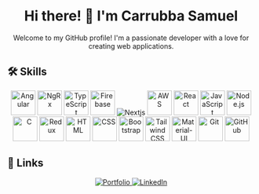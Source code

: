 <h1 align="center">Hi there! 👋 I'm Carrubba Samuel</h1>

<p align="center">
  Welcome to my GitHub profile! I'm a passionate developer with a love for creating web applications.
</p>

## 🛠️ Skills

<p align="center">
  <!-- Angular -->
  <img src="https://cdn.worldvectorlogo.com/logos/angular-icon-1.svg" alt="Angular" width="50" />

  <!-- NgRx -->
<img src="https://ultimatecourses.com/assets/category/rxjs-9f84024d32b2004a38bddb98c7b033d35ca2f86395cdd1e6a082759f795c2f1f.svg" alt="NgRx" width="50" />

  <!-- TypeScript -->
  <img src="https://cdn.worldvectorlogo.com/logos/typescript.svg" alt="TypeScript" width="50" />

  <!-- Firebase -->
  <img src="https://cdn.worldvectorlogo.com/logos/firebase-1.svg" alt="Firebase" width="50" />

  <img src="https://d2nir1j4sou8ez.cloudfront.net/wp-content/uploads/2021/12/nextjs-boilerplate-logo.png" alt="Nextjs" whidth="50" />

  <!-- AWS -->
  <img src="https://cdn.worldvectorlogo.com/logos/aws-logo.svg" alt="AWS" width="50" />

  <!-- React -->
  <img src="https://cdn.worldvectorlogo.com/logos/react-2.svg" alt="React" width="50" />

  <!-- JavaScript -->
  <img src="https://cdn-icons-png.flaticon.com/512/5968/5968292.png" alt="JavaScript" width="50" />

  <!-- Node.js -->
  <img src="https://cdn.worldvectorlogo.com/logos/nodejs-icon.svg" alt="Node.js" width="50" />

  <!-- C -->
  <img src="https://cdn.worldvectorlogo.com/logos/c.svg" alt="C" width="50" />

  <!-- Redux -->
  <img src="https://cdn.worldvectorlogo.com/logos/redux.svg" alt="Redux" width="50" />

  <!-- HTML -->
  <img src="https://cdn-icons-png.flaticon.com/512/1532/1532556.png" alt="HTML" width="50" />

  <!-- CSS -->
  <img src="https://cdn.iconscout.com/icon/free/png-256/free-css3-9-1175237.png" alt="CSS" width="50" />

  <!-- Bootstrap -->
  <img src="https://cdn.worldvectorlogo.com/logos/bootstrap-4.svg" alt="Bootstrap" width="50" />

  <!-- Tailwind CSS -->
  <img src="https://cdn.worldvectorlogo.com/logos/tailwindcss.svg" alt="Tailwind CSS" width="50" />

  <!-- Material-UI -->
  <img src="https://cdn.worldvectorlogo.com/logos/material-ui-1.svg" alt="Material-UI" width="50" />

  <!-- Git -->
  <img src="https://cdn.worldvectorlogo.com/logos/git-icon.svg" alt="Git" width="50" />

  <!-- GitHub -->
  <img src="https://cdn.worldvectorlogo.com/logos/github-icon-1.svg" alt="GitHub" width="50" />
</p>


## 🔗 Links

<p align="center">
  <a href="https://portfolio-sigma-self-61.vercel.app/">
    <img src="https://img.shields.io/badge/my_portfolio-000?style=for-the-badge&logo=ko-fi&logoColor=white" alt="Portfolio" />
  </a>
  <a href="https://www.linkedin.com/in/samuel-carrubba-562456228/">
    <img src="https://img.shields.io/badge/linkedin-0A66C2?style=for-the-badge&logo=linkedin&logoColor=white" alt="LinkedIn" />
  </a>
</p>
